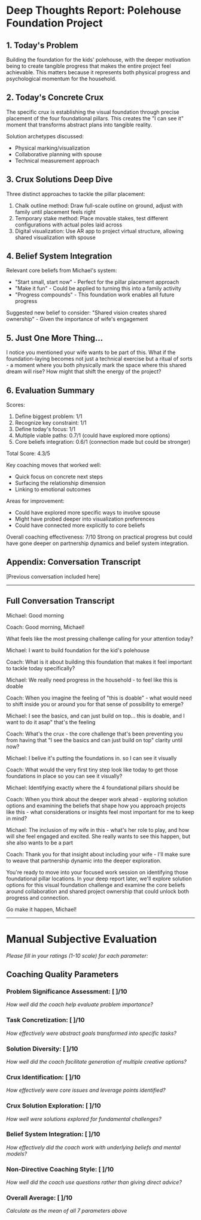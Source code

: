 # Deep Thoughts Report: Polehouse Foundation Project

## 1. Today's Problem
Building the foundation for the kids' polehouse, with the deeper motivation being to create tangible progress that makes the entire project feel achievable. This matters because it represents both physical progress and psychological momentum for the household.

## 2. Today's Concrete Crux
The specific crux is establishing the visual foundation through precise placement of the four foundational pillars. This creates the "I can see it" moment that transforms abstract plans into tangible reality.

Solution archetypes discussed:
- Physical marking/visualization
- Collaborative planning with spouse
- Technical measurement approach

## 3. Crux Solutions Deep Dive
Three distinct approaches to tackle the pillar placement:
1. Chalk outline method: Draw full-scale outline on ground, adjust with family until placement feels right
2. Temporary stake method: Place movable stakes, test different configurations with actual poles laid across
3. Digital visualization: Use AR app to project virtual structure, allowing shared visualization with spouse

## 4. Belief System Integration
Relevant core beliefs from Michael's system:
- "Start small, start now" - Perfect for the pillar placement approach
- "Make it fun" - Could be applied to turning this into a family activity
- "Progress compounds" - This foundation work enables all future progress

Suggested new belief to consider:
"Shared vision creates shared ownership" - Given the importance of wife's engagement

## 5. Just One More Thing...
I notice you mentioned your wife wants to be part of this. What if the foundation-laying becomes not just a technical exercise but a ritual of sorts - a moment where you both physically mark the space where this shared dream will rise? How might that shift the energy of the project?

## 6. Evaluation Summary
Scores:
1. Define biggest problem: 1/1
2. Recognize key constraint: 1/1
3. Define today's focus: 1/1
4. Multiple viable paths: 0.7/1 (could have explored more options)
5. Core beliefs integration: 0.6/1 (connection made but could be stronger)

Total Score: 4.3/5

Key coaching moves that worked well:
- Quick focus on concrete next steps
- Surfacing the relationship dimension
- Linking to emotional outcomes

Areas for improvement:
- Could have explored more specific ways to involve spouse
- Might have probed deeper into visualization preferences
- Could have connected more explicitly to core beliefs

Overall coaching effectiveness: 7/10
Strong on practical progress but could have gone deeper on partnership dynamics and belief system integration.

## Appendix: Conversation Transcript
[Previous conversation included here]

---

## Full Conversation Transcript

Michael: Good morning

Coach: Good morning, Michael!

What feels like the most pressing challenge calling for your attention today?

Michael: I want to build foundation for the kid's polehouse

Coach: What is it about building this foundation that makes it feel important to tackle today specifically?

Michael: We really need progress in the household - to feel like this is doable

Coach: When you imagine the feeling of "this is doable" - what would need to shift inside you or around you for that sense of possibility to emerge?

Michael: I see the basics, and can just build on top... this is doable, and I want to do it asap" that's the feeling

Coach: What's the crux - the core challenge that's been preventing you from having that "I see the basics and can just build on top" clarity until now?

Michael: I belive it's putting the foundations in. so I can see it visually

Coach: What would the very first tiny step look like today to get those foundations in place so you can see it visually?

Michael: Identifying exactly where the 4 foundational pillars should be

Coach: When you think about the deeper work ahead - exploring solution options and examining the beliefs that shape how you approach projects like this - what considerations or insights feel most important for me to keep in mind?

Michael: The inclusion of my wife in this - what's her role to play, and how will she feel engaged and excited. She really wants to see this happen, but she also wants to be a part

Coach: Thank you for that insight about including your wife - I'll make sure to weave that partnership dynamic into the deeper exploration.

You're ready to move into your focused work session on identifying those foundational pillar locations. In your deep report later, we'll explore solution options for this visual foundation challenge and examine the core beliefs around collaboration and shared project ownership that could unlock both progress and connection.

Go make it happen, Michael!

---

# Manual Subjective Evaluation

*Please fill in your ratings (1-10 scale) for each parameter:*

## Coaching Quality Parameters

### Problem Significance Assessment: [ ]/10
*How well did the coach help evaluate problem importance?*

### Task Concretization: [ ]/10
*How effectively were abstract goals transformed into specific tasks?*

### Solution Diversity: [ ]/10
*How well did the coach facilitate generation of multiple creative options?*

### Crux Identification: [ ]/10
*How effectively were core issues and leverage points identified?*

### Crux Solution Exploration: [ ]/10
*How well were solutions explored for fundamental challenges?*

### Belief System Integration: [ ]/10
*How effectively did the coach work with underlying beliefs and mental models?*

### Non-Directive Coaching Style: [ ]/10
*How well did the coach use questions rather than giving direct advice?*

### Overall Average: [ ]/10

*Calculate as the mean of all 7 parameters above*
